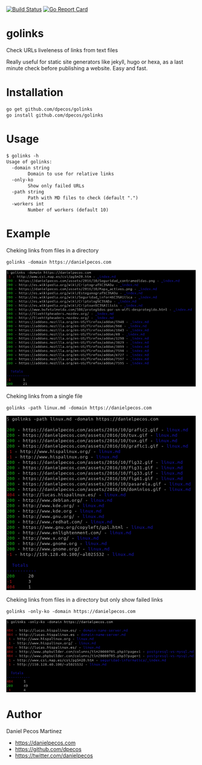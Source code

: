 [![Build Status](https://travis-ci.org/dpecos/golinks.svg)](https://travis-ci.org/dpecos/golinks)
[![Go Report Card](https://goreportcard.com/badge/github.com/dpecos/golinks)](https://goreportcard.com/report/github.com/dpecos/golinks)

# golinks

Check URLs liveleness of links from text files

Really useful for static site generators like jekyll, hugo or hexa, as a last minute check before publishing a website. Easy and fast.

# Installation

    go get github.com/dpecos/golinks
    go install github.com/dpecos/golinks

# Usage

    $ golinks -h
    Usage of golinks:
      -domain string
            Domain to use for relative links
      -only-ko
            Show only failed URLs
      -path string
            Path with MD files to check (default ".")
      -workers int
            Number of workers (default 10)

# Example

Cheking links from files in a directory

    golinks -domain https://danielpecos.com

![Cheking links from files in a directory](screenshot_2.png)


Cheking links from a single file

    golinks -path linux.md -domain https://danielpecos.com

![Cheking links from a single file](screenshot_1.png)

Cheking links from files in a directory but only show failed links

    golinks -only-ko -domain https://danielpecos.com

![Cheking links from files in a directory but only show failed links](screenshot_3.png)

# Author

Daniel Pecos Martinez
* https://danielpecos.com
* https://github.com/dpecos
* https://twitter.com/danielpecos